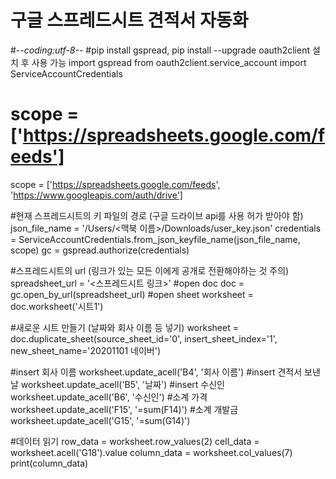 # 구글 스프레드시트 견적서 자동화

#-*-coding:utf-8-*-
#pip install gspread, pip install --upgrade oauth2client 설치 후 사용 가능
import gspread
from oauth2client.service_account import ServiceAccountCredentials


# scope = ['https://spreadsheets.google.com/feeds']
scope = ['https://spreadsheets.google.com/feeds',
         'https://www.googleapis.com/auth/drive']

#현재 스프레드시트의 키 파일의 경로 (구글 드라이브 api를 사용 허가 받아야 함)
json_file_name = '/Users/<맥북 이름>/Downloads/user_key.json'
credentials = ServiceAccountCredentials.from_json_keyfile_name(json_file_name, scope)
gc = gspread.authorize(credentials)

#스프레드시트의 url (링크가 있는 모든 이에게 공개로 전환해야하는 것 주의)
spreadsheet_url = '<스프레드시트 링크>'
#open doc
doc = gc.open_by_url(spreadsheet_url)
#open sheet
worksheet = doc.worksheet('시트1')

#새로운 시트 만들기 (날짜와 회사 이름 등 넣기)
worksheet = doc.duplicate_sheet(source_sheet_id='0', insert_sheet_index='1', new_sheet_name='20201101 네이버')

#insert 회사 이름
worksheet.update_acell('B4', '회사 이름')
#insert 견적서 보낸 날
worksheet.update_acell('B5', '날짜')
#insert 수신인
worksheet.update_acell('B6', '수신인')
#소계 가격
worksheet.update_acell('F15', '=sum(F14)')
#소계 개발금
worksheet.update_acell('G15', '=sum(G14)')


#데이터 읽기
row_data = worksheet.row_values(2)
cell_data = worksheet.acell('G18').value
column_data = worksheet.col_values(7)
print(column_data)
